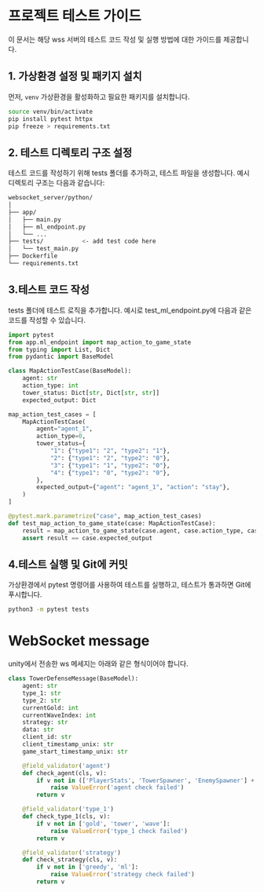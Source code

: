 # 프로젝트 테스트 가이드

이 문서는 해당 wss 서버의 테스트 코드 작성 및 실행 방법에 대한 가이드를 제공합니다.

## 1. 가상환경 설정 및 패키지 설치

먼저, `venv` 가상환경을 활성화하고 필요한 패키지를 설치합니다.

```bash
source venv/bin/activate
pip install pytest httpx
pip freeze > requirements.txt
```

## 2. 테스트 디렉토리 구조 설정
테스트 코드를 작성하기 위해 tests 폴더를 추가하고, 테스트 파일을 생성합니다. 예시 디렉토리 구조는 다음과 같습니다:

```bash
websocket_server/python/
│
├── app/
│   ├── main.py
│   ├── ml_endpoint.py
│   └── ...
├── tests/           <- add test code here
│   └── test_main.py
├── Dockerfile
└── requirements.txt
```

## 3.테스트 코드 작성
tests 폴더에 테스트 로직을 추가합니다. 예시로 test_ml_endpoint.py에 다음과 같은 코드를 작성할 수 있습니다.
```python
import pytest
from app.ml_endpoint import map_action_to_game_state
from typing import List, Dict
from pydantic import BaseModel

class MapActionTestCase(BaseModel):
    agent: str
    action_type: int
    tower_status: Dict[str, Dict[str, str]]
    expected_output: Dict

map_action_test_cases = [
    MapActionTestCase(
        agent="agent_1",
        action_type=0,
        tower_status={
            "1": {"type1": "2", "type2": "1"},
            "2": {"type1": "2", "type2": "0"},
            "3": {"type1": "1", "type2": "0"},
            "4": {"type1": "0", "type2": "0"},
        },
        expected_output={"agent": "agent_1", "action": "stay"},
    )
]

@pytest.mark.parametrize("case", map_action_test_cases)
def test_map_action_to_game_state(case: MapActionTestCase):
    result = map_action_to_game_state(case.agent, case.action_type, case.tower_status)
    assert result == case.expected_output
```

## 4.테스트 실행 및 Git에 커밋
가상환경에서 pytest 명령어를 사용하여 테스트를 실행하고, 테스트가 통과하면 Git에 푸시합니다.

```bash
python3 -m pytest tests
```


# WebSocket message

unity에서 전송한 ws 메세지는 아래와 같은 형식이어야 합니다.

```python
class TowerDefenseMessage(BaseModel):
    agent: str
    type_1: str
    type_2: str
    currentGold: int 
    currentWaveIndex: int 
    strategy: str 
    data: str
    client_id: str 
    client_timestamp_unix: str
    game_start_timestamp_unix: str 

    @field_validator('agent')
    def check_agent(cls, v):
        if v not in (['PlayerStats', 'TowerSpawner', 'EnemySpawner'] + ['PlayerStatsAI', 'TowerSpawnerAI', 'EnemySpawnerAI']):
            raise ValueError('agent check failed')
        return v

    @field_validator('type_1')
    def check_type_1(cls, v):
        if v not in ['gold', 'tower', 'wave']:
            raise ValueError('type_1 check failed')
        return v

    @field_validator('strategy')
    def check_strategy(cls, v):
        if v not in ['greedy', 'ml']:
            raise ValueError('strategy check failed')
        return v
```
